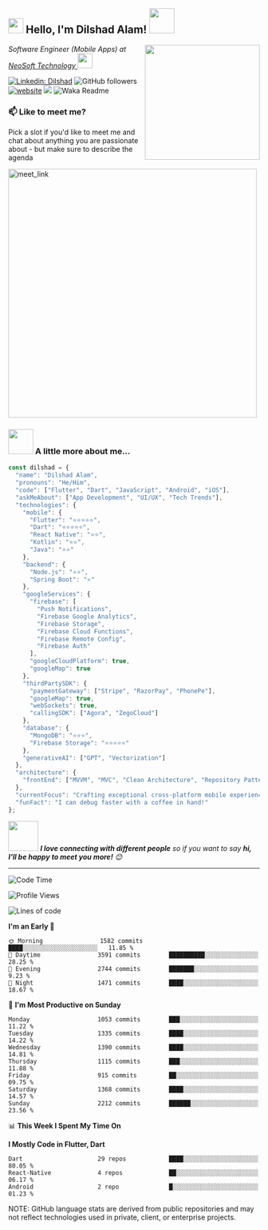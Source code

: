 <h2><img src="https://emojis.slackmojis.com/emojis/images/1531849430/4246/blob-sunglasses.gif?1531849430" width="30"/> Hello, I'm Dilshad Alam! <img src="https://media.giphy.com/media/12oufCB0MyZ1Go/giphy.gif" width="50"></h2>
<img align='right' src="https://media.giphy.com/media/M9gbBd9nbDrOTu1Mqx/giphy.gif" width="230">
<p><em>Software Engineer (Mobile Apps) at <a href="https://www.neosofttech.com//">NeoSoft Technology
</a><img src="https://media.giphy.com/media/WUlplcMpOCEmTGBtBW/giphy.gif" width="30"> 
</em></p>

[//]: # ([![Twitter Follow]&#40;https://img.shields.io/twitter/follow/misteranmol?label=Follow&#41;]&#40;https://twitter.com/intent/follow?screen_name=misteranmol&#41;)
[![Linkedin: Dilshad](https://img.shields.io/badge/-Dilshad-blue?style=flat-square&logo=Linkedin&logoColor=white&link=https://www.linkedin.com/in/anmol-p-singh/)](https://www.linkedin.com/in/alam-dilshad/)
![GitHub followers](https://img.shields.io/github/followers/anmol098?label=Follow&style=social)
[![website](https://img.shields.io/badge/Website-46a2f1.svg?&style=flat-square&logo=Google-Chrome&logoColor=white&link=https://anmolsingh.me/)](https://developer-dilshad.netlify.app/)
![](https://visitor-badge.glitch.me/badge?page_id=anmol098.anmol098)
![Waka Readme](https://github.com/anmol098/anmol098/workflows/Waka%20Readme/badge.svg)

[//]: # (<a href="https://trendshift.io/developers/2235" target="_blank"><img src="https://trendshift.io/api/badge/developers/2235" alt="anmol098 | Trendshift" style="width: 250px; height: 55px;" width="250" height="55"/></a>)

### 📫 Like to meet me?

Pick a slot if you'd like to meet me and chat about anything you are passionate about - but make sure to describe the agenda

<a href="https://calendly.com/rayeendilshan/30min" target="_blank"><img width="498" alt="meet_link" src="https://user-images.githubusercontent.com/15426564/144297439-f530f383-e73e-41e0-9914-a9b7d3f432e5.png"></a>

[//]: # (👇 Hit in your console or terminal to connect with me.)

[//]: # ()
[//]: # (```bash)

[//]: # (npx anmol)

[//]: # (```)

[//]: # (**👆 This command line tool can be found at [npx anmol]&#40;https://github.com/anmol098/npx_card&#41;**)

### <img src="https://media.giphy.com/media/VgCDAzcKvsR6OM0uWg/giphy.gif" width="50"> A little more about me...

```javascript
const dilshad = {
  "name": "Dilshad Alam",
  "pronouns": "He/Him",
  "code": ["Flutter", "Dart", "JavaScript", "Android", "iOS"],
  "askMeAbout": ["App Development", "UI/UX", "Tech Trends"],
  "technologies": {
    "mobile": {
      "Flutter": "⭐⭐⭐⭐⭐",
      "Dart": "⭐⭐⭐⭐⭐",
      "React Native": "⭐⭐",
      "Kotlin": "⭐⭐",
      "Java": "⭐⭐"
    },
    "backend": {
      "Node.js": "⭐⭐",
      "Spring Boot": "⭐"
    },
    "googleServices": {
      "firebase": [
        "Push Notifications",
        "Firebase Google Analytics",
        "Firebase Storage",
        "Firebase Cloud Functions",
        "Firebase Remote Config",
        "Firebase Auth"
      ],
      "googleCloudPlatform": true,
      "googleMap": true
    },
    "thirdPartySDK": {
      "paymentGateway": ["Stripe", "RazorPay", "PhonePe"],
      "googleMap": true,
      "webSockets": true,
      "callingSDK": ["Agora", "ZegoCloud"]
    },
    "database": {
      "MongoDB": "⭐⭐⭐",
      "Firebase Storage": "⭐⭐⭐⭐⭐"
    },
    "generativeAI": ["GPT", "Vectorization"]
  },
  "architecture": {
    "frontEnd": ["MVVM", "MVC", "Clean Architecture", "Repository Pattern"]
  },
  "currentFocus": "Crafting exceptional cross-platform mobile experiences",
  "funFact": "I can debug faster with a coffee in hand!"
};


```

<img src="https://media.giphy.com/media/LnQjpWaON8nhr21vNW/giphy.gif" width="60"> <em><b>I love connecting with different people</b> so if you want to say <b>hi, I'll be happy to meet you more!</b> 😊</em>

---
<!--START_SECTION:waka-->
![Code Time](http://img.shields.io/badge/Code%20Time-4%2C494%20hrs%2043%20mins-blue)

![Profile Views](http://img.shields.io/badge/Profile%20Views-868-blue)

![Lines of code](https://img.shields.io/badge/From%20Hello%20World%20I%27ve%20Written-7.8%20million%20lines%20of%20code-blue)

[//]: # (**🐱 My GitHub Data**)

[//]: # ()
[//]: # (> 📦 273.7 kB Used in GitHub's Storage)

[//]: # (>)

[//]: # ()
[//]: # ([//]: # &#40;> 🏆 387 Contributions in the Year 2025&#41;)
[//]: # (>)

[//]: # (> 🚫 Not Opted to Hire)

[//]: # (>)

[//]: # (> 📜 22 Public Repositories)

[//]: # (>)

[//]: # (> 🔑 31 Private Repositories)
[//]: # (>)
**I'm an Early 🐤**

```text
🌞 Morning                1582 commits        ████░░░░░░░░░░░░░░░░░░░░░   11.85 % 
🌆 Daytime                3591 commits        ██████████░░░░░░░░░░░░░░░   28.25 % 
🌃 Evening                2744 commits        ███████░░░░░░░░░░░░░░░░░░   9.23 % 
🌙 Night                  1471 commits        ████░░░░░░░░░░░░░░░░░░░░░   18.67 % 
```
📅 **I'm Most Productive on Sunday**

```text
Monday                   1053 commits        ███░░░░░░░░░░░░░░░░░░░░░░   11.22 % 
Tuesday                  1335 commits        ████░░░░░░░░░░░░░░░░░░░░░   14.22 % 
Wednesday                1390 commits        ████░░░░░░░░░░░░░░░░░░░░░   14.81 % 
Thursday                 1115 commits        ███░░░░░░░░░░░░░░░░░░░░░░   11.88 % 
Friday                   915 commits         ██░░░░░░░░░░░░░░░░░░░░░░░   09.75 % 
Saturday                 1368 commits        ████░░░░░░░░░░░░░░░░░░░░░   14.57 % 
Sunday                   2212 commits        ██████░░░░░░░░░░░░░░░░░░░   23.56 % 
```


📊 **This Week I Spent My Time On**

[//]: # (```text)

[//]: # (🕑︎ Time Zone: Asia/Dubai)

[//]: # ()
[//]: # (💬 Programming Languages: )

[//]: # (TypeScript               36 hrs 35 mins      ██████████████████████░░░   86.30 % )

[//]: # (Text                     2 hrs 5 mins        █░░░░░░░░░░░░░░░░░░░░░░░░   04.92 % )

[//]: # (Docker                   58 mins             █░░░░░░░░░░░░░░░░░░░░░░░░   02.31 % )

[//]: # (JSON                     57 mins             █░░░░░░░░░░░░░░░░░░░░░░░░   02.24 % )

[//]: # (MDX                      40 mins             ░░░░░░░░░░░░░░░░░░░░░░░░░   01.58 % )

[//]: # ()
[//]: # (🔥 Editors: )

[//]: # (WebStorm                 42 hrs 22 mins      █████████████████████████   99.96 % )

[//]: # (DataGrip                 0 secs              ░░░░░░░░░░░░░░░░░░░░░░░░░   00.04 % )

[//]: # ()
[//]: # (💻 Operating System: )

[//]: # (Mac                      42 hrs 23 mins      █████████████████████████   100.00 % )

[//]: # (```)

**I Mostly Code in Flutter, Dart**

```text
Dart                     29 repos            ████░░░░░░░░░░░░░░░░░░░░░   80.05 % 
React-Native             4 repos             ██░░░░░░░░░░░░░░░░░░░░░░░   06.17 % 
Android                  2 repo              █░░░░░░░░░░░░░░░░░░░░░░░░  01.23 % 
```




NOTE: GitHub language stats are derived from public repositories and may not reflect technologies used in private, client, or enterprise projects.
